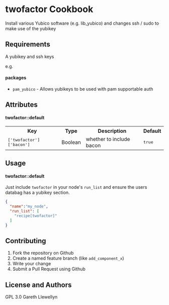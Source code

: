 twofactor Cookbook
==================
Install various Yubico software (e.g. lib_yubico) and changes ssh / sudo to make use of the yubikey

Requirements
------------
A yubikey and ssh keys

e.g.
#### packages
- `pam_yubico` - Allows yubikeys to be used with pam supportable auth

Attributes
----------
#### twofactor::default
<table>
  <tr>
    <th>Key</th>
    <th>Type</th>
    <th>Description</th>
    <th>Default</th>
  </tr>
  <tr>
    <td><tt>['twofactor']['bacon']</tt></td>
    <td>Boolean</td>
    <td>whether to include bacon</td>
    <td><tt>true</tt></td>
  </tr>
</table>

Usage
-----
#### twofactor::default

Just include `twofactor` in your node's `run_list` and ensure the users databag has a yubikey section.

```json
{
  "name":"my_node",
  "run_list": [
    "recipe[twofactor]"
  ]
}
```

Contributing
------------
1. Fork the repository on Github
2. Create a named feature branch (like `add_component_x`)
3. Write your change
6. Submit a Pull Request using Github

License and Authors
-------------------
GPL 3.0
Gareth Llewellyn
